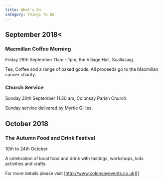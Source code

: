 ```yaml
---
title: What's On
category: Things To Do
---
```


## September 2018<

### Macmillan Coffee Morning

Friday 28th September 11am – 1pm, the Village Hall, Scallasaig.

Tea, Coffee and a range of baked goods. All proceeds go to the Macmillan cancer charity.

### Church Service

Sunday 30th September 11.30 am, Colonsay Parish Church.

Sunday service delivered by Myrtle Gillies.

## October 2018

### The Autumn Food and Drink Festival

10th to 24th October

A celebration of local food and drink with tastings, workshops, kids activities and crafts.

For more details please visit [http://www.colonsayevents.co.uk][]